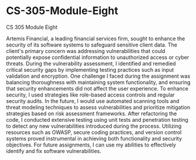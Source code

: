 # CS-305-Module-Eight
CS 305 Module Eight


Artemis Financial, a leading financial services firm, sought to enhance the security of its software systems to safeguard sensitive client data. The client's primary concern was addressing vulnerabilities that could potentially expose confidential information to unauthorized access or cyber threats. During the vulnerability assessment, I identified and remedied critical security gaps by implementing testing practices such as input validation and encryption. One challenge I faced during the assignment was balancing thoroughness with maintaining system functionality, and ensuring that security enhancements did not affect the user experience. To enhance security, I used strategies like role-based access controls and regular security audits. In the future, I would use automated scanning tools and threat modeling techniques to assess vulnerabilities and prioritize mitigation strategies based on risk assessment frameworks. After refactoring the code, I conducted extensive testing using unit tests and penetration testing to detect any new vulnerabilities introduced during the process. Utilizing resources such as OWASP, secure coding practices, and version control systems proved instrumental in achieving both functionality and security objectives. For future assignments, I can use my abilities to effectively identify and fix software vulnerabilities.
